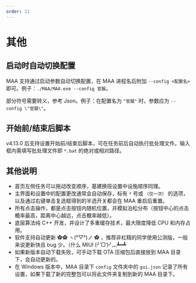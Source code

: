 ```yaml
---
order: 11
---
```


# 其他

## 启动时自动切换配置

MAA 支持通过启动参数自动切换配置，在 MAA 进程名后附加 `--config <配置名>` 即可。例子：`./MAA/MAA.exe --config 官服`。

部分符号需要转义，参考 Json。例子：在配置名为 `"官服"` 时，参数应为 `--config \"官服\"`。

## 开始前/结束后脚本

v4.13.0 后支持设置开始前/结束后脚本，可在任务前后自动执行批处理文件。输入框内需填写批处理文件即 `*.bat` 的绝对或相对路径。

## 其他说明

- 首页左侧任务可以拖动改变顺序，基建换班设置中设施顺序同理。
- 主界面和设置中的配置更改通常会自动保存，标有 `*` 号或 `（仅一次）` 的选项，以及通过右键单击复选框得到的半选开关都会在 MAA 重启后重置。
- 所有点击操作，都是点击按钮内随机位置，并模拟泊松分布（按钮中心的点击概率最高，距离中心越远，点击概率越低）。
- 底层算法纯 C++ 开发，并设计了多重缓存技术，最大限度降低 CPU 和内存占用。
- 软件支持自动更新 ✿✿ ヽ(°▽°)ノ ✿ ，推荐非杠精的同学使用公测版，一般来说更新快且 bug 少。（什么 MIUI (╯‵□′)╯︵┻━┻
- 如果新版本自动下载失败，可手动下载 OTA 压缩包后直接放到 MAA 目录下，会自动更新的。
- 在 Windows 版本中，MAA 目录下 `config` 文件夹中的 `gui.json` 记录了所有设置，如果下载了新的完整包可以将此文件夹复制到新的 MAA 目录下。
